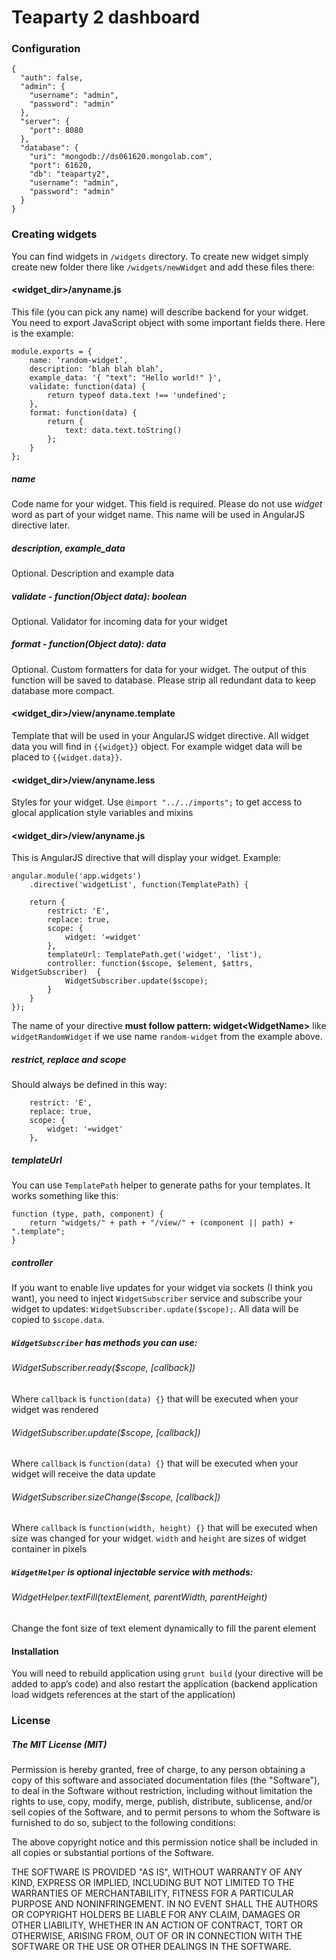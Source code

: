 Teaparty 2 dashboard
===========

### Configuration
```
{
  "auth": false,
  "admin": {
    "username": "admin",
    "password": "admin"
  },
  "server": {
    "port": 8080
  },
  "database": {
    "uri": "mongodb://ds061620.mongolab.com",
    "port": 61620,
    "db": "teaparty2",
    "username": "admin",
    "password": "admin"
  }
}
```

### Creating widgets

You can find widgets in `/widgets` directory. To create new widget simply create new folder there like `/widgets/newWidget` and add these files there:

#### <widget_dir>/anyname.js
This file (you can pick any name) will describe backend for your widget. You need to export JavaScript object with some important fields there. Here is the example:

```
module.exports = {
    name: ‘random-widget’,
    description: ‘blah blah blah’,
    example_data: '{ "text": "Hello world!" }',
    validate: function(data) {
        return typeof data.text !== 'undefined';
    },
    format: function(data) {
        return {
            text: data.text.toString()
        };
    }
};
```

##### name
Code name for your widget. This field is required. Please do not use *widget* word as part of your widget name. This name will be used in AngularJS directive later.

##### description, example_data
Optional. Description and example data

##### validate - function(Object data): boolean
Optional. Validator for incoming data for your widget 

##### format - function(Object data): data
Optional. Custom formatters for data for your widget. The output of this function will be saved to database. Please strip all redundant data to keep database more compact.

#### <widget_dir>/view/anyname.template
Template that will be used in your AngularJS widget directive. All widget data you will find in `{{widget}}` object. For example widget data will be placed to `{{widget.data}}`. 

#### <widget_dir>/view/anyname.less
Styles for your widget. Use `@import "../../imports";` to get access to glocal application style variables and mixins

#### <widget_dir>/view/anyname.js
This is AngularJS directive that will display your widget. Example:

```
angular.module('app.widgets')
    .directive('widgetList', function(TemplatePath) {

    return {
        restrict: 'E',
        replace: true,
        scope: {
            widget: '=widget'
        },
        templateUrl: TemplatePath.get('widget', 'list'),
        controller: function($scope, $element, $attrs, WidgetSubscriber)  {
            WidgetSubscriber.update($scope);
        }
    }
});
```

The name of your directive **must follow pattern: widget&lt;WidgetName&gt;** like `widgetRandomWidget` if we use name `random-widget` from the example above. 

##### restrict, replace and scope 
Should always be defined in this way: 

```
	restrict: 'E',
    replace: true,
    scope: {
    	widget: '=widget'
    },
```

##### templateUrl
You can use `TemplatePath` helper to generate paths for your templates. It works something like this:

```
function (type, path, component) {
	return "widgets/" + path + "/view/" + (component || path) + ".template";
}
``` 

##### controller
If you want to enable live updates for your widget via sockets (I think you want), you need to inject `WidgetSubscriber` service and subscribe your widget to updates: `WidgetSubscriber.update($scope);`. All data will be copied to `$scope.data`.

##### `WidgetSubscriber` has methods you can use:

###### WidgetSubscriber.ready($scope, [callback])
Where `callback` is `function(data) {}` that will be executed when your widget was rendered

###### WidgetSubscriber.update($scope, [callback])
Where `callback` is `function(data) {}` that will be executed when your widget will receive the data update

###### WidgetSubscriber.sizeChange($scope, [callback])
Where `callback` is `function(width, height) {}` that will be executed when size was changed for your widget. `width` and `height` are sizes of widget container in pixels

##### `WidgetHelper` is optional injectable service with methods:

###### WidgetHelper.textFill(textElement, parentWidth, parentHeight)
Change the font size of text element dynamically to fill the parent element

#### Installation
You will need to rebuild application using `grunt build` (your directive will be added to app’s code) and also restart the application (backend application load widgets references at the start of the application)

### License

##### The MIT License (MIT)

Permission is hereby granted, free of charge, to any person obtaining a copy of
this software and associated documentation files (the "Software"), to deal in
the Software without restriction, including without limitation the rights to
use, copy, modify, merge, publish, distribute, sublicense, and/or sell copies of
the Software, and to permit persons to whom the Software is furnished to do so,
subject to the following conditions:

The above copyright notice and this permission notice shall be included in all
copies or substantial portions of the Software.

THE SOFTWARE IS PROVIDED "AS IS", WITHOUT WARRANTY OF ANY KIND, EXPRESS OR
IMPLIED, INCLUDING BUT NOT LIMITED TO THE WARRANTIES OF MERCHANTABILITY, FITNESS
FOR A PARTICULAR PURPOSE AND NONINFRINGEMENT. IN NO EVENT SHALL THE AUTHORS OR
COPYRIGHT HOLDERS BE LIABLE FOR ANY CLAIM, DAMAGES OR OTHER LIABILITY, WHETHER
IN AN ACTION OF CONTRACT, TORT OR OTHERWISE, ARISING FROM, OUT OF OR IN
CONNECTION WITH THE SOFTWARE OR THE USE OR OTHER DEALINGS IN THE SOFTWARE.
